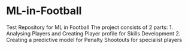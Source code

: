 # ML-in-Football
Test Repository for ML in Football
The project consists of 2 parts: 
    1. Analysing Players and Creating Player profile for Skills Development
    2. Creating a predictive model for Penalty Shootouts for specialist players